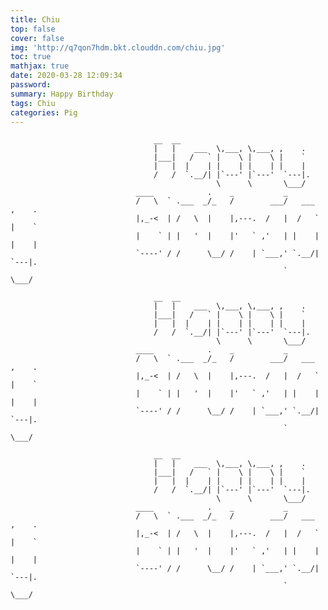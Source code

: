 ```yaml
---
title: Chiu
top: false
cover: false
img: 'http://q7qon7hdm.bkt.clouddn.com/chiu.jpg'
toc: true
mathjax: true
date: 2020-03-28 12:09:34
password:
summary: Happy Birthday
tags: Chiu
categories: Pig
---
```

                                    __  __                             
                                    |   |    ___  \,___, \,___, ,    . 
                                    |___|   /   ` |    \ |    \ |    ` 
                                    |   |  |    | |    | |    | |    | 
                                    /   /  `.__/| |`---' |`---'  `---|.
                                                  \      \       \___/ 
                                ____            .    _           _               
                                /   \  ` .___  _/_   /        ___/   ___  ,    . 
                                |,_-<  | /   \  |    |,---.  /   |  /   ` |    ` 
                                |    ` | |   '  |    |'   ` ,'   | |    | |    | 
                                `----' / /      \__/ /    | `___,' `.__/|  `---|.
                                                                 `         \___/     

                                    __  __                             
                                    |   |    ___  \,___, \,___, ,    . 
                                    |___|   /   ` |    \ |    \ |    ` 
                                    |   |  |    | |    | |    | |    | 
                                    /   /  `.__/| |`---' |`---'  `---|.
                                                  \      \       \___/ 
                                ____            .    _           _               
                                /   \  ` .___  _/_   /        ___/   ___  ,    . 
                                |,_-<  | /   \  |    |,---.  /   |  /   ` |    ` 
                                |    ` | |   '  |    |'   ` ,'   | |    | |    | 
                                `----' / /      \__/ /    | `___,' `.__/|  `---|.
                                                                 `         \___/   

                                    __  __                             
                                    |   |    ___  \,___, \,___, ,    . 
                                    |___|   /   ` |    \ |    \ |    ` 
                                    |   |  |    | |    | |    | |    | 
                                    /   /  `.__/| |`---' |`---'  `---|.
                                                  \      \       \___/ 
                                ____            .    _           _               
                                /   \  ` .___  _/_   /        ___/   ___  ,    . 
                                |,_-<  | /   \  |    |,---.  /   |  /   ` |    ` 
                                |    ` | |   '  |    |'   ` ,'   | |    | |    | 
                                `----' / /      \__/ /    | `___,' `.__/|  `---|.
                                                                 `         \___/ 